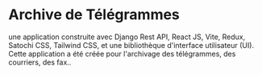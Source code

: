 
# Archive de Télégrammes
une application construite avec Django Rest API, React JS, Vite, Redux, Satochi CSS, Tailwind CSS, et une bibliothèque d'interface utilisateur (UI). Cette application a été créée pour l'archivage des télégrammes, des courriers, des fax..


